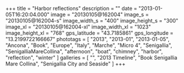 +++
title = "Harbor reflections"
description = ""
date = "2013-01-05T16:20:04.000"
image = "20130105@162004"
image_s = "20130105@162004-s"
image_width_s = "400"
image_height_s = "300"
image_xl = "20130105@162004-xl"
image_width_xl = "1023"
image_height_xl = "768"
gps_latitude = "43.7185861"
gps_longitude = "13.2199722166667"
phototags = [ "2013", "2013-01", "2013-01-05", "Ancona", "Book", "Europe", "Italy", "Marche", "Micro 4", "Senigallia", "SenigalliaMareCollina", "afternoon", "boat", "chimney", "harbor", "reflection", "winter" ]
galleries = [ "", "2013 Timeline", "Book Senigallia Mare Collina", "Senigallia City and Seaside" ]
+++
